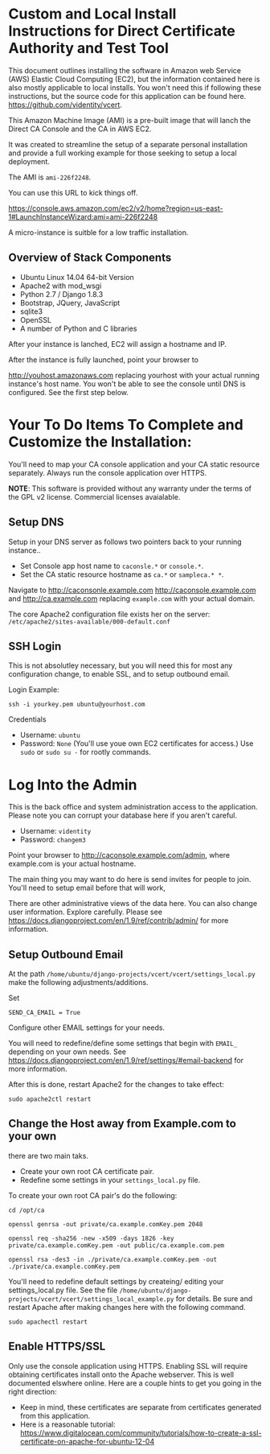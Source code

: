 Custom and Local Install Instructions for Direct Certificate Authority and Test Tool
====================================================================================

This document outlines installing the software in Amazon web Service (AWS) Elastic Cloud Computing (EC2), but the information contained here is also mostly applicable to local installs. You won't need this if following these instructions, but the source code for this application can be found here. https://github.com/videntity/vcert.

This Amazon Machine Image (AMI) is a pre-built image that will lanch the Direct CA Console and the CA in AWS EC2.

It was created to streamline the setup of a separate personal installation and provide a full working example for those seeking to setup a local deployment.

The AMI is `ami-226f2248`.

You can use this URL to kick things off.

https://console.aws.amazon.com/ec2/v2/home?region=us-east-1#LaunchInstanceWizard:ami=ami-226f2248


A micro-instance is suitble for a low traffic installation.

Overview of Stack Components
-----------------------------

* Ubuntu Linux 14.04 64-bit Version
* Apache2 with mod_wsgi
* Python 2.7 / Django 1.8.3
* Bootstrap, JQuery, JavaScript
* sqlite3
* OpenSSL
* A number of Python and C libraries



After your instance is lanched,  EC2 will assign a hostname and IP.

After the instance is fully launched, point your browser to

http://youhost.amazonaws.com replacing yourhost with your actual running instance's host name. You won't be able to see the console until DNS is configured.  See the first step below.

Your To Do Items To Complete and Customize the Installation:
============================================================


You'll need to map your CA console application and your CA static resource separately. Always run the console application over HTTPS.


**NOTE**: This software is provided without any warranty under the terms of the GPL v2 license. Commercial licenses avaialable.

Setup DNS
---------

Setup in your DNS server as follows two pointers back to your running instance..

* Set Console app host name to `caconsle.*` or `console.*`.
* Set the CA static resource hostname as `ca.*` or `sampleca.* *`.



Navigate to http://caconsonle.example.com  http://caconsole.example.com  and http://ca.example.com replacing `example.com` with your actual domain.

The core Apache2 configuration file exists her on the server: `/etc/apache2/sites-available/000-default.conf ` 


SSH Login
---------

This is not absolutley necessary, but you will need this for most any configuration change, to enable SSL, and to setup outbound email.

Login Example:


    ssh -i yourkey.pem ubuntu@yourhost.com

Credentials


* Username: `ubuntu`
* Password: `None`  (You'll use youe own EC2 certificates for access.) Use `sudo` or `sudo su -` for rootly commands.



Log Into the Admin
==================

This is the back office and system administration access to the application. Please note you can corrupt your database here if you aren't careful.

* Username: `videntity`
* Password: `changem3`

Point your browser to http://caconsole.example.com/admin, where example.com is your actual hostname.

The main thing you may want to do here is send invites for people to join. You'll need to setup email before that will work,

There are other administrative views of the data here.  You can also change user information. Explore carefully. Please see https://docs.djangoproject.com/en/1.9/ref/contrib/admin/ for more information.


Setup Outbound Email
--------------------

At the path `/home/ubuntu/django-projects/vcert/vcert/settings_local.py` make the following adjustments/additions.

Set

`SEND_CA_EMAIL = True`


Configure other EMAIL settings for your needs.

You will need to redefine/define some settings that begin with `EMAIL_` depending on your own needs. See https://docs.djangoproject.com/en/1.9/ref/settings/#email-backend for more information.

After this is done, restart Apache2 for the changes to take effect:

    sudo apache2ctl restart



Change the Host away from Example.com to your own
-------------------------------------------------


there are two main taks.

* Create your own root CA certificate pair.
* Redefine some settings in your `settings_local.py` file. 

To create your own root CA pair's do the following:

    cd /opt/ca
    
    openssl genrsa -out private/ca.example.comKey.pem 2048
    
    openssl req -sha256 -new -x509 -days 1826 -key private/ca.example.comKey.pem -out public/ca.example.com.pem
    
    openssl rsa -des3 -in ./private/ca.example.comKey.pem -out ./private/ca.example.comKey.pem


You'll need to redefine default settings by createing/ editing your settings_local.py file. See the file `/home/ubuntu/django-projects/vcert/vcert/settings_local_example.py` for details.  Be sure and restart Apache after making changes here with the following command.


    sudo apachectl restart





Enable HTTPS/SSL
----------------

Only use the console application using HTTPS. Enabling SSL will require obtaining certificates install onto the Apache webserver. This is well documented elswhere online. Here are a couple hints to get you going in the right direction:

 * Keep in mind, these certificates are separate from certificates generated from this application.
 * Here is a reasonable tutorial: https://www.digitalocean.com/community/tutorials/how-to-create-a-ssl-certificate-on-apache-for-ubuntu-12-04
